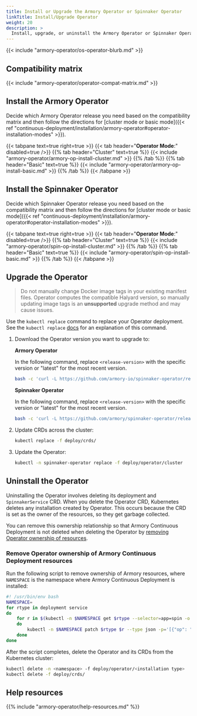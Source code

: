 ```yaml
---
title: Install or Upgrade the Armory Operator or Spinnaker Operator
linkTitle: Install/Upgrade Operator
weight: 20
description: >
  Install, upgrade, or uninstall the Armory Operator or Spinnaker Operator.
---
```


{{< include "armory-operator/os-operator-blurb.md" >}}

## Compatibility matrix

{{< include "armory-operator/operator-compat-matrix.md" >}}

## Install the Armory Operator

Decide which Armory Operator release you need based on the compatibility matrix and then follow the directions for [cluster mode or basic mode]({{< ref "continuous-deployment/installation/armory-operator#operator-installation-modes" >}}).

{{< tabpane text=true right=true >}}
{{< tab header="**Operator Mode**:" disabled=true />}}
{{% tab header="Cluster" text=true %}}
{{< include "armory-operator/armory-op-install-cluster.md" >}}
{{% /tab %}}
{{% tab header="Basic" text=true %}}
{{< include "armory-operator/armory-op-install-basic.md" >}}
{{% /tab %}}
{{< /tabpane >}}

## Install the Spinnaker Operator

Decide which Spinnaker Operator release you need based on the compatibility matrix and then follow the directions for [cluster mode or basic mode]({{< ref "continuous-deployment/installation/armory-operator#operator-installation-modes" >}}).

{{< tabpane text=true right=true >}}
{{< tab header="**Operator Mode**:" disabled=true />}}
{{% tab header="Cluster" text=true %}}
{{< include "armory-operator/spin-op-install-cluster.md" >}}
{{% /tab %}}
{{% tab header="Basic" text=true %}}
{{< include "armory-operator/spin-op-install-basic.md" >}}
{{% /tab %}}
{{< /tabpane >}}


## Upgrade the Operator

>Do not manually change Docker image tags in your existing manifest files. Operator computes the compatible Halyard version, so manually updating image tags is an **unsupported** upgrade method and may cause issues.

Use the `kubectl replace` command to replace your Operator deployment. See the `kubectl replace` [docs](https://kubernetes.io/docs/reference/generated/kubectl/kubectl-commands#replace) for an explanation of this command.

1. Download the Operator version you want to upgrade to:

   **Armory Operator**

   In the following command, replace `<release-version>` with the specific version or "latest" for the most recent version.

   ```bash
   bash -c 'curl -L https://github.com/armory-io/spinnaker-operator/releases/download/<release-version>/manifests.tgz | tar -xz'
   ```

   **Spinnaker Operator**

   In the following command, replace `<release-version>` with the specific version or "latest" for the most recent version.

   ```bash
   bash -c 'curl -L https://github.com/armory/spinnaker-operator/releases/download/<release-version>/manifests.tgz | tar -xz'
   ```

1. Update CRDs across the cluster:

   ```bash
   kubectl replace -f deploy/crds/
   ```

1. Update the Operator:

   ```bash
   kubectl -n spinnaker-operator replace -f deploy/operator/cluster
   ```

## Uninstall the Operator

Uninstalling the Operator involves deleting its deployment and `SpinnakerService` CRD. When you delete the Operator CRD, Kubernetes deletes any installation created by Operator. This occurs because the CRD is set as the owner of the resources, so they get garbage collected.

You can remove this ownership relationship so that Armory Continuous Deployment is not
deleted when deleting the Operator by [removing Operator ownership of
resources](#remove-operator-ownership-of-spinnaker-resources).

### Remove Operator ownership of Armory Continuous Deployment resources

Run the following script to remove ownership of Armory resources, where `NAMESPACE` is the namespace where Armory Continuous Deployment is installed:

```bash
#! /usr/bin/env bash
NAMESPACE=
for rtype in deployment service
do
    for r in $(kubectl -n $NAMESPACE get $rtype --selector=app=spin -o jsonpath='{.items[*].metadata.name}')
    do
        kubectl -n $NAMESPACE patch $rtype $r --type json -p='[{"op": "remove", "path": "/metadata/ownerReferences"}]'
    done
done
```

After the script completes, delete the Operator and its CRDs from the Kubernetes cluster:

```bash
kubectl delete -n <namespace> -f deploy/operator/<installation type>
kubectl delete -f deploy/crds/
```

## Help resources

{{% include "armory-operator/help-resources.md" %}}
